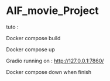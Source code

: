 # AIF_movie_Project
tuto : 

Docker compose build

Docker compose up 

Gradio running on : http://127.0.0.1:7860/

Docker compose down when finish
